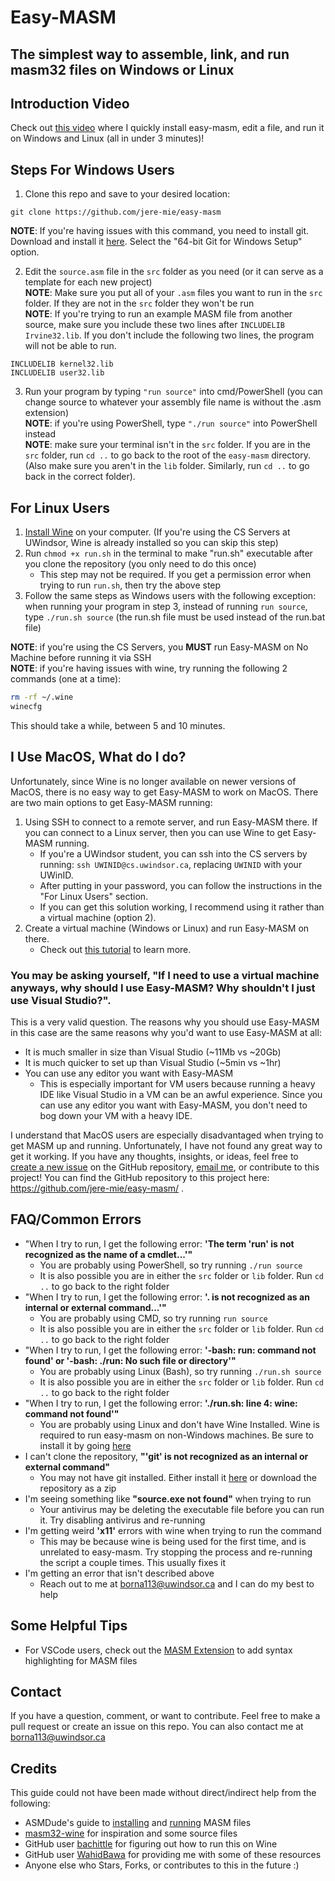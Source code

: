 # Easy-MASM
## The simplest way to assemble, link, and run masm32 files on Windows or Linux

## Introduction Video
Check out [this video](https://youtu.be/-pYwO4sTpxI) where I quickly install easy-masm, edit a file, and run it on Windows and Linux (all in under 3 minutes)!

## Steps For Windows Users
1. Clone this repo and save to your desired location:
```
git clone https://github.com/jere-mie/easy-masm
```
**NOTE**: If you're having issues with this command, you need to install git. Download and install it [here](https://git-scm.com/download/win). Select the "64-bit Git for Windows Setup" option.


2. Edit the `source.asm` file in the `src` folder as you need (or it can serve as a template for each new project) \
**NOTE**: Make sure you put all of your `.asm` files you want to run in the `src` folder. If they are not in the `src` folder they won't be run \
**NOTE**: If you're trying to run an example MASM file from another source, make sure you include these two lines after `INCLUDELIB Irvine32.lib`. If you don't include the following two lines, the program will not be able to run.
```
INCLUDELIB kernel32.lib
INCLUDELIB user32.lib
```

3. Run your program by typing `"run source"` into cmd/PowerShell (you can change source to whatever your assembly file name is without the .asm extension) \
**NOTE**: if you're using PowerShell, type `"./run source"` into PowerShell instead \
**NOTE**: make sure your terminal isn't in the `src` folder. If you are in the `src` folder, run `cd ..` to go back to the root of the `easy-masm` directory. (Also make sure you aren't in the `lib` folder. Similarly, run `cd ..` to go back in the correct folder).

## For Linux Users
1. [Install Wine](https://www.winehq.org/) on your computer. (If you're using the CS Servers at UWindsor, Wine is already installed so you can skip this step)
2. Run `chmod +x run.sh` in the terminal to make "run.sh" executable after you clone the repository (you only need to do this once)
    * This step may not be required. If you get a permission error when trying to run `run.sh`, then try the above step
3. Follow the same steps as Windows users with the following exception: when running your program in step 3, instead of running `run source`, type `./run.sh source` (the run.sh file must be used instead of the run.bat file)  

**NOTE**: if you're using the CS Servers, you **MUST** run Easy-MASM on No Machine before running it via SSH  
**NOTE**: if you're having issues with wine, try running the following 2 commands (one at a time):
```sh
rm -rf ~/.wine
winecfg
```
This should take a while, between 5 and 10 minutes.

## I Use MacOS, What do I do?
Unfortunately, since Wine is no longer available on newer versions of MacOS, there is no easy way to get Easy-MASM to work on MacOS. There are two main options to get Easy-MASM running:
1. Using SSH to connect to a remote server, and run Easy-MASM there. If you can connect to a Linux server, then you can use Wine to get Easy-MASM running. 
    - If you're a UWindsor student, you can ssh into the CS servers by running: `ssh UWINID@cs.uwindsor.ca`, replacing `UWINID` with your UWinID.
    - After putting in your password, you can follow the instructions in the "For Linux Users" section.
    - If you can get this solution working, I recommend using it rather than a virtual machine (option 2).
2. Create a virtual machine (Windows or Linux) and run Easy-MASM on there.
    - Check out [this tutorial](https://www.youtube.com/watch?v=E27f1VO9ZnA) to learn more.

### You may be asking yourself, **"If I need to use a virtual machine anyways, why should I use Easy-MASM? Why shouldn't I just use Visual Studio?"**.  
This is a very valid question. The reasons why you should use Easy-MASM in this case are the same reasons why you'd want to use Easy-MASM at all:
- It is much smaller in size than Visual Studio (~11Mb vs ~20Gb)
- It is much quicker to set up than Visual Studio (~5min vs ~1hr)
- You can use any editor you want with Easy-MASM
    - This is especially important for VM users because running a heavy IDE like Visual Studio in a VM can be an awful experience. Since you can use any editor you want with Easy-MASM, you don't need to bog down your VM with a heavy IDE.  

I understand that MacOS users are especially disadvantaged when trying to get MASM up and running. Unfortunately, I have not found any great way to get it working. If you have any thoughts, insights, or ideas, feel free to [create a new issue](https://github.com/jere-mie/easy-masm/issues/new/choose) on the GitHub repository, [email me](mailto:borna113@uwindsor.ca), or contribute to this project! You can find the GitHub repository to this project here: https://github.com/jere-mie/easy-masm/ .

## FAQ/Common Errors
* "When I try to run, I get the following error: **'The term 'run' is not recognized as the name of a cmdlet...'"**
    * You are probably using PowerShell, so try running `./run source`
    * It is also possible you are in either the `src` folder or `lib` folder. Run `cd ..` to go back to the right folder
* "When I try to run, I get the following error: **'. is not recognized as an internal or external command...'"**
    * You are probably using CMD, so try running `run source`
    * It is also possible you are in either the `src` folder or `lib` folder. Run `cd ..` to go back to the right folder
* "When I try to run, I get the following error: **'-bash: run: command not found' or '-bash: ./run: No such file or directory'"**
    * You are probably using Linux (Bash), so try running `./run.sh source`
    * It is also possible you are in either the `src` folder or `lib` folder. Run `cd ..` to go back to the right folder
* "When I try to run, I get the following error: **'./run.sh: line 4: wine: command not found'"**
    * You are probably using Linux and don't have Wine Installed. Wine is required to run easy-masm on non-Windows machines. Be sure to install it by going [here](https://www.winehq.org/)
* I can't clone the repository, **"'git' is not recognized as an internal or external command"**
    * You may not have git installed. Either install it [here](https://git-scm.com/downloads) or download the repository as a zip
* I'm seeing something like **"source.exe not found"** when trying to run
    * Your antivirus may be deleting the executable file before you can run it. Try disabling antivirus and re-running
* I'm getting weird **'x11'** errors with wine when trying to run the command
    * This may be because wine is being used for the first time, and is unrelated to easy-masm. Try stopping the process and re-running the script a couple times. This usually fixes it
* I'm getting an error that isn't described above
    * Reach out to me at borna113@uwindsor.ca and I can do my best to help

## Some Helpful Tips
* For VSCode users, check out the [MASM Extension](https://marketplace.visualstudio.com/items?itemName=blindtiger.masm) to add syntax highlighting for MASM files

## Contact
If you have a question, comment, or want to contribute. Feel free to make a pull request or create an issue on this repo. You can also contact me at borna113@uwindsor.ca

## Credits
This guide could not have been made without direct/indirect help from the following:
* ASMDude's guide to [installing](https://asmdude.wordpress.com/2019/02/15/how-to-install-masm32-on-windows-10/) and [running](https://asmdude.wordpress.com/2019/02/14/how-to-compile-and-link-masm-on-windows-10/) MASM files
* [masm32-wine](https://github.com/olivatooo/masm32-wine) for inspiration and some source files
* GitHub user [bachittle](https://github.com/bachittle) for figuring out how to run this on Wine
* GitHub user [WahidBawa](https://github.com/WahidBawa) for providing me with some of these resources
* Anyone else who Stars, Forks, or contributes to this in the future :)
